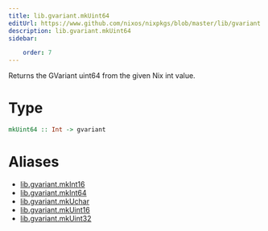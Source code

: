 ```yaml
---
title: lib.gvariant.mkUint64
editUrl: https://www.github.com/nixos/nixpkgs/blob/master/lib/gvariant.nix#L19C20
description: lib.gvariant.mkUint64
sidebar:

    order: 7
---
```


Returns the GVariant uint64 from the given Nix int value.

# Type

```haskell
mkUint64 :: Int -> gvariant
```


# Aliases

- [lib.gvariant.mkInt16](reference/lib/gvariant/lib-gvariant-mkInt16)
- [lib.gvariant.mkInt64](reference/lib/gvariant/lib-gvariant-mkInt64)
- [lib.gvariant.mkUchar](reference/lib/gvariant/lib-gvariant-mkUchar)
- [lib.gvariant.mkUint16](reference/lib/gvariant/lib-gvariant-mkUint16)
- [lib.gvariant.mkUint32](reference/lib/gvariant/lib-gvariant-mkUint32)


